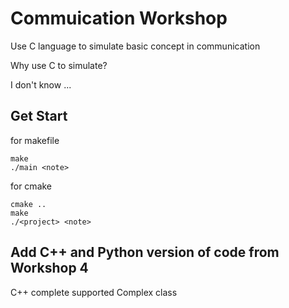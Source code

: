 # Commuication Workshop
Use C language to simulate basic concept in communication

Why use C to simulate?

I don't know ...

## Get Start

for makefile

```shell
make
./main <note>
```

for cmake

```shell
cmake ..
make
./<project> <note>
```

## Add C++ and Python version of code from Workshop 4

C++ complete supported Complex class